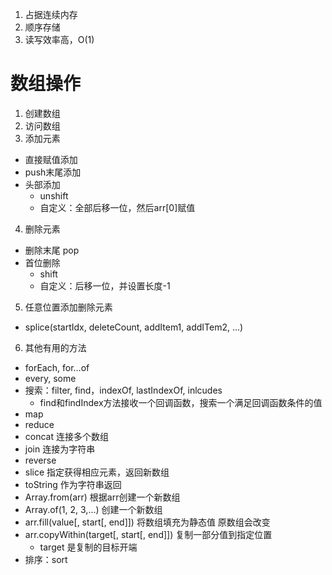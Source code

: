 1. 占据连续内存
2. 顺序存储
3. 读写效率高，O(1)

# 数组操作
1. 创建数组
2. 访问数组
3. 添加元素
  - 直接赋值添加
  - push末尾添加
  - 头部添加
    - unshift
    - 自定义：全部后移一位，然后arr[0]赋值
4. 删除元素
  - 删除末尾 pop
  - 首位删除
    - shift
    - 自定义：后移一位，并设置长度-1

5. 任意位置添加删除元素
  - splice(startIdx, deleteCount, addItem1, addITem2, ...)


6. 其他有用的方法
  
  - forEach, for...of
  - every, some
  - 搜索：filter, find，indexOf, lastIndexOf, inlcudes
    - find和findIndex方法接收一个回调函数，搜索一个满足回调函数条件的值
  - map
  - reduce
  - concat 连接多个数组
  - join 连接为字符串
  - reverse
  - slice 指定获得相应元素，返回新数组
  - toString 作为字符串返回
  - Array.from(arr) 根据arr创建一个新数组
  - Array.of(1, 2, 3,...) 创建一个新数组
  - arr.fill(value[, start[, end]]) 将数组填充为静态值 原数组会改变
  - arr.copyWithin(target[, start[, end]]) 复制一部分值到指定位置
    - target 是复制的目标开端
  - 排序：sort
